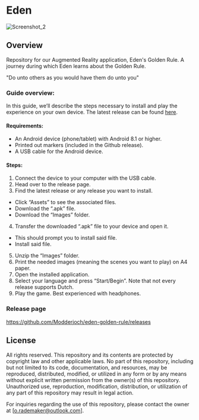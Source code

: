 # Eden

![Screenshot_2](https://github.com/Modderjoch/eden-golden-rule/assets/78732327/e2f3726e-dbe8-4d78-af39-5141ce7fb86e)


## Overview
Repository for our Augmented Reality application, Eden's Golden Rule. A journey during which Eden learns about the Golden Rule. 

"Do unto others as you would have them do unto you"

### Guide overview:
In this guide, we’ll describe the steps necessary to install and play the experience on your own device. The latest release can be found [here](https://github.com/Modderjoch/eden-golden-rule/releases
).
#### Requirements:
- An Android device (phone/tablet) with Android 8.1 or higher.
- Printed out markers (included in the Github release).
- A USB cable for the Android device.

#### Steps:
1.	Connect the device to your computer with the USB cable.
2.	Head over to the release page.
3.	Find the latest release or any release you want to install.
-	Click “Assets” to see the associated files.
-	Download the “.apk” file.
-	Download the “Images” folder.
4.	Transfer the downloaded “.apk” file to your device and open it.
-	This should prompt you to install said file.
- Install said file.
5.	Unzip the “Images” folder.
6.	Print the needed images (meaning the scenes you want to play) on A4 paper.
7.	Open the installed application.
8.	Select your language and press “Start/Begin”. 
Note that not every release supports Dutch.
9.	Play the game. Best experienced with headphones.

### Release page
https://github.com/Modderjoch/eden-golden-rule/releases


## License
All rights reserved. This repository and its contents are protected by copyright law and other applicable laws. No part of this repository, including but not limited to its code, documentation, and resources, may be reproduced, distributed, modified, or utilized in any form or by any means without explicit written permission from the owner(s) of this repository. Unauthorized use, reproduction, modification, distribution, or utilization of any part of this repository may result in legal action.

For inquiries regarding the use of this repository, please contact the owner at [o.rademaker@outlook.com].
